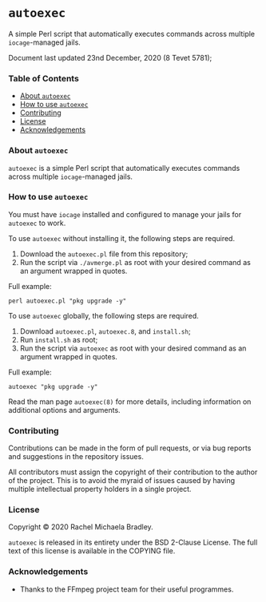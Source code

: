 # `autoexec` 
A simple Perl script that automatically executes commands across 
multiple `iocage`-managed jails.

Document last updated 23nd December, 2020 (8 Tevet 5781);

### Table of Contents
- [About `autoexec`](#about-autoexec)
- [How to use `autoexec`](#how-to-use-autoexec)
- [Contributing](#contributing)
- [License](#license)
- [Acknowledgements](#acknowledgements)

### About `autoexec`

`autoexec` is a simple Perl script that automatically executes commands
across multiple `iocage`-managed jails. 

### How to use `autoexec`

You must have `iocage` installed and configured to manage your jails for 
`autoexec` to work.

To use `autoexec` without installing it, the following steps are
required.
1. Download the `autoexec.pl` file from this repository;
2. Run the script via `./avmerge.pl` as root with your desired command
as an argument wrapped in quotes.

Full example:
```
perl autoexec.pl "pkg upgrade -y"
```

To use `autoexec` globally, the following steps are required.
1. Download `autoexec.pl`, `autoexec.8`, and `install.sh`;
2. Run `install.sh` as root;
3. Run the script via `autoexec` as root with your desired command
as an argument wrapped in quotes.

Full example:
```
autoexec "pkg upgrade -y"
```

Read the man page `autoexec(8)` for more details, including information 
on additional options and arguments.

### Contributing

Contributions can be made in the form of pull requests, or via bug 
reports and suggestions in the repository issues.

All contributors must assign the copyright of their contribution to the 
author of the project. This is to avoid the myraid of issues caused by 
having multiple intellectual property holders in a single project.

### License

Copyright &copy; 2020 Rachel Michaela Bradley.

`autoexec` is released in its entirety under the BSD 2-Clause License. 
The full text of this license is available in the COPYING file.

### Acknowledgements

- Thanks to the FFmpeg project team for their useful programmes.
